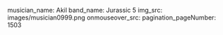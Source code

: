 musician_name: Akil
band_name: Jurassic 5
img_src: images/musician0999.png
onmouseover_src: 
pagination_pageNumber: 1503